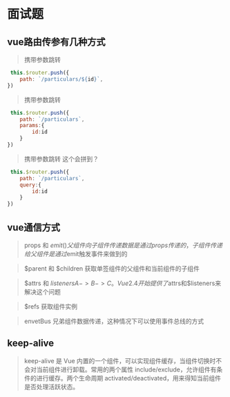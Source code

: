 # 面试题

## vue路由传参有几种方式

> 携带参数跳转
~~~js
 this.$router.push({
    path: `/particulars/${id}`,
})
~~~

> 携带参数跳转
~~~js
 this.$router.push({
    path: `/particulars`,
    params:{
        id:id
    }
})
~~~

> 携带参数跳转 这个会拼到？
~~~js
 this.$router.push({
    path: `/particulars`,
    query:{
        id:id
    }
})
~~~

## vue通信方式

> props 和 $emit() 父组件向子组件传递数据是通过props传递的，子组件传递给父组件是通过$emit触发事件来做到的

> $parent 和 $children 获取单签组件的父组件和当前组件的子组件

> $attrs 和 $listeners A -> B -> C。Vue2.4开始提供了$attrs和$listeners来解决这个问题

> $refs 获取组件实例

> envetBus 兄弟组件数据传递，这种情况下可以使用事件总线的方式

## keep-alive
> keep-alive 是 Vue 内置的一个组件，可以实现组件缓存，当组件切换时不会对当前组件进行卸载。常用的两个属性 include/exclude，允许组件有条件的进行缓存。两个生命周期 activated/deactivated，用来得知当前组件是否处理活跃状态。